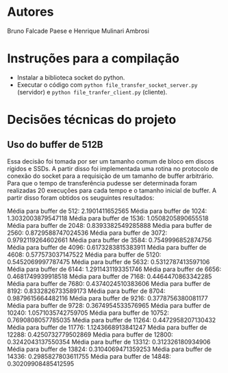 # Autores
Bruno Falcade Paese e Henrique Mulinari Ambrosi

# Instruções para a compilação
* Instalar a biblioteca socket do python.
* Executar o código com `python file_transfer_socket_server.py` (servidor) e `python file_tranfer_client.py` (cliente).

# Decisões técnicas do projeto

## Uso do buffer de 512B
Essa decisão foi tomada por ser um tamanho comum de bloco em discos rígidos e SSDs. A partir disso foi implementada uma rotina no protocolo de conexão do socket para a requisição de um tamanho de buffer arbitrário. Para que o tempo de transferência pudesse ser determinada foram realizadas 20 execuções para cada tempo e o tamanho inicial de buffer. A partir disso foram obtidos os seuguintes resultados:

Média para buffer de 512: 2.1901411652565
Média para buffer de 1024: 1.3032003879547118
Média para buffer de 1536: 1.0508205890655518
Média para buffer de 2048: 0.8393382549285888
Média para buffer de 2560: 0.8729588747024536
Média para buffer de 3072: 0.9792119264602661
Média para buffer de 3584: 0.7549996852874756
Média para buffer de 4096: 0.6173283815383911
Média para buffer de 4608: 0.577573037147522
Média para buffer de 5120: 0.5452069997787475
Média para buffer de 5632: 0.5312787413597106
Média para buffer de 6144: 1.2911431193351746
Média para buffer de 6656: 0.4681749939918518
Média para buffer de 7168: 0.4464470863342285
Média para buffer de 7680: 0.4374024510383606
Média para buffer de 8192: 0.8332826733589173
Média para buffer de 8704: 0.9879615664482116
Média para buffer de 9216: 0.3778756380081177
Média para buffer de 9728: 0.3674954533576965
Média para buffer de 10240: 1.0571035742759705
Média para buffer de 10752: 0.7690808057785035
Média para buffer de 11264: 0.4472958207130432
Média para buffer de 11776: 1.1243668913841247
Média para buffer de 12288: 0.4250732779502869
Média para buffer de 12800: 0.3242043137550354
Média para buffer de 13312: 0.312326180934906
Média para buffer de 13824: 0.3104069471359253
Média para buffer de 14336: 0.2985827803611755
Média para buffer de 14848: 0.30209908485412595
